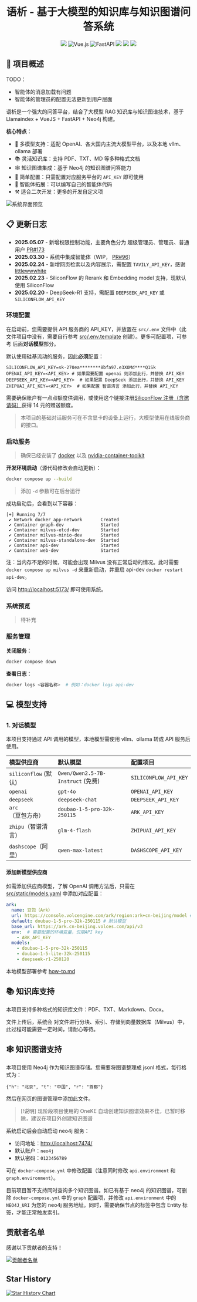 <h1 align="center">语析 - 基于大模型的知识库与知识图谱问答系统</h1>
<div align="center">

![](https://img.shields.io/badge/Docker-2496ED?style=flat&logo=docker&logoColor=ffffff)
![Vue.js](https://img.shields.io/badge/vuejs-%2335495e.svg?style=flat&logo=vuedotjs&logoColor=%234FC08D)
![FastAPI](https://img.shields.io/badge/FastAPI-005571?style=flat&logo=fastapi)
![](https://img.shields.io/github/issues/xerrors/Yuxi-Know?color=F48D73)
![](https://img.shields.io/github/license/bitcookies/winrar-keygen.svg?logo=github)
![](https://img.shields.io/github/stars/xerrors/Yuxi-Know)

</div>

## 📝 项目概述

TODO：

- 智能体的消息加载有问题
- 智能体的管理员的配置无法更新到用户层面

语析是一个强大的问答平台，结合了大模型 RAG 知识库与知识图谱技术，基于 Llamaindex + VueJS + FastAPI + Neo4j 构建。

**核心特点：**

- 🤖 多模型支持：适配 OpenAI、各大国内主流大模型平台，以及本地 vllm、ollama 部署
- 📚 灵活知识库：支持 PDF、TXT、MD 等多种格式文档
- 🕸️ 知识图谱集成：基于 Neo4j 的知识图谱问答能力
- 🚀 简单配置：只需配置对应服务平台的 `API_KEY` 即可使用
- 🤖 智能体拓展：可以编写自己的智能体代码
- ⚒️ 适合二次开发：更多的开发自定义项

![系统界面预览](https://github.com/user-attachments/assets/75010511-4ac5-4924-8268-fea9a589839c)

## 📋 更新日志

- **2025.05.07** - 新增权限控制功能，主要角色分为 超级管理员、管理员、普通用户 [PR#173](https://github.com/xerrors/Yuxi-Know/pull/173)
- **2025.03.30** - 系统中集成智能体（WIP， [PR#96](https://github.com/xerrors/Yuxi-Know/pull/96)）
- **2025.02.24** - 新增网页检索以及内容展示，需配置 `TAVILY_API_KEY`，感谢 [littlewwwhite](https://github.com/littlewwwhite)
- **2025.02.23** - SiliconFlow 的 Rerank 和 Embedding model 支持，现默认使用 SiliconFlow
- **2025.02.20** - DeepSeek-R1 支持，需配置 `DEEPSEEK_API_KEY` 或 `SILICONFLOW_API_KEY`

### 环境配置

在启动前，您需要提供 API 服务商的 API_KEY，并放置在 `src/.env` 文件中（此文件项目中没有，需要自行参考 [src/.env.template](src/.env.template) 创建）。更多可配置项，可参考 后面**对话模型**部分。

默认使用硅基流动的服务，因此**必须**配置：

```
SILICONFLOW_API_KEY=sk-270ea********8bfa97.e3XOMd****Q1Sk
OPENAI_API_KEY=<API_KEY> # 如果需要配置 openai 则添加此行，并替换 API_KEY
DEEPSEEK_API_KEY=<API_KEY>  # 如果配置 DeepSeek 添加此行，并替换 API_KEY
ZHIPUAI_API_KEY=<API_KEY>  # 如果配置 智谱清言 添加此行，并替换 API_KEY
```

需要确保账户有一点点额度供调用，或使用这个链接注册[SiliconFlow 注册（含邀请码）](https://cloud.siliconflow.cn/i/Eo5yTHGJ)获得 14 元的赠送额度。

> 本项目的基础对话服务可在不含显卡的设备上运行，大模型使用在线服务商的接口。

### 启动服务

> 确保已经安装了 [docker](https://docs.docker.com/engine/install/ubuntu/) 以及 [nvidia-container-toolkit](https://docs.nvidia.com/datacenter/cloud-native/container-toolkit/latest/install-guide.html)

**开发环境启动**（源代码修改会自动更新）：

```bash
docker compose up --build
```

> 添加 `-d` 参数可在后台运行

成功启动后，会看到以下容器：

```
[+] Running 7/7
 ✔ Network docker_app-network       Created
 ✔ Container graph-dev              Started
 ✔ Container milvus-etcd-dev        Started
 ✔ Container milvus-minio-dev       Started
 ✔ Container milvus-standalone-dev  Started
 ✔ Container api-dev                Started
 ✔ Container web-dev                Started
```

注：当内存不足的时候，可能会出现 Milvus 没有正常启动的情况。此时需要 `docker compose up milvus -d` 来重新启动，并重启 api-dev `docker restart api-dev`。

访问 [http://localhost:5173/](http://localhost:5173/) 即可使用系统。

### 系统预览

> 待补充

### 服务管理

**关闭服务**：

```bash
docker compose down
```

**查看日志**：

```bash
docker logs <容器名称>  # 例如：docker logs api-dev
```

## 💻 模型支持

### 1. 对话模型

本项目支持通过 API 调用的模型，本地模型需使用 vllm、ollama 转成 API 服务后使用。

| 模型供应商             | 默认模型                            | 配置项目                |
| :--------------------- | :---------------------------------- | :---------------------- |
| `siliconflow` (默认) | `Qwen/Qwen2.5-7B-Instruct` (免费) | `SILICONFLOW_API_KEY` |
| `openai`             | `gpt-4o`                          | `OPENAI_API_KEY`      |
| `deepseek`           | `deepseek-chat`                   | `DEEPSEEK_API_KEY`    |
| `arc`（豆包方舟）    | `doubao-1-5-pro-32k-250115`       | `ARK_API_KEY`         |
| `zhipu`（智谱清言）  | `glm-4-flash`                     | `ZHIPUAI_API_KEY`     |
| `dashscope`（阿里）  | `qwen-max-latest`                 | `DASHSCOPE_API_KEY`   |

#### 添加新模型供应商

如需添加供应商模型，了解 OpenAI 调用方法后，只需在 [src/static/models.yaml](src/static/models.yaml) 中添加对应配置：

```yaml
ark:
  name: 豆包（Ark）
  url: https://console.volcengine.com/ark/region:ark+cn-beijing/model # 模型列表
  default: doubao-1-5-pro-32k-250115 # 默认模型
  base_url: https://ark.cn-beijing.volces.com/api/v3
  env:  # 需要配置的环境变量，仅限API key
    - ARK_API_KEY
  models:
    - doubao-1-5-pro-32k-250115
    - doubao-1-5-lite-32k-250115
    - deepseek-r1-250120
```

本地模型部署参考 [how-to.md](./docs/how-to.md)


## 📚 知识库支持

本项目支持多种格式的知识库文件：PDF、TXT、Markdown、Docx。

文件上传后，系统会 对文件进行分块、索引、存储到向量数据库（Milvus）中，此过程可能需要一定时间，请耐心等待。

## 🕸️ 知识图谱支持

本项目使用 Neo4j 作为知识图谱存储。您需要将图谱整理成 jsonl 格式，每行格式为：

```
{"h": "北京", "t": "中国", "r": "首都"}
```

然后在网页的图谱管理中添加此文件。

> [!说明]
> 现阶段项目使用的 OneKE 自动创建知识图谱效果不佳，已暂时移除，建议在项目外创建知识图谱

系统启动后会自动启动 neo4j 服务：

- 访问地址：[http://localhost:7474/](http://localhost:7474/)
- 默认账户：`neo4j`
- 默认密码：`0123456789`

可在 `docker-compose.yml` 中修改配置（注意同时修改 `api.environment` 和 `graph.environment`）。

目前项目暂不支持同时查询多个知识图谱。如已有基于 neo4j 的知识图谱，可删除 `docker-compose.yml` 中的 `graph` 配置项，并修改 `api.environment` 中的 `NEO4J_URI` 为您的 neo4j 服务地址。同时，需要确保节点的标签中包含 Entity 标签，才能正常触发索引。

## 贡献者名单

感谢以下贡献者的支持！

<a href="https://github.com/xerrors/Yuxi-Know/contributors">
    <img src="https://contributors.nn.ci/api?repo=xerrors/Yuxi-Know" alt="贡献者名单">
</a>

## Star History

[![Star History Chart](https://api.star-history.com/svg?repos=xerrors/Yuxi-Know)](https://star-history.com/#xerrors/Yuxi-Know)
